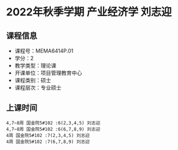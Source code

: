 # 2022年秋季学期 产业经济学 刘志迎






## 课程信息

- 课程号：MEMA6414P.01
- 学分：2
- 教学类型：理论课
- 开课单位：项目管理教育中心
- 课程类别：硕士
- 课程层次：专业硕士

## 上课时间

```
4,7~8周 国金院5#102 :6(2,3,4,5) 刘志迎
4,7~8周 国金院5#102 :6(6,7,8,9) 刘志迎
4周 国金院5#102 :7(2,3,4,5) 刘志迎
4周 国金院5#102 :7(6,7,8,9) 刘志迎
```

